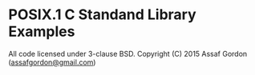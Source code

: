 POSIX.1 C Standand Library Examples
===================================

All code licensed under 3-clause BSD.
Copyright (C) 2015 Assaf Gordon (assafgordon@gmail.com)
